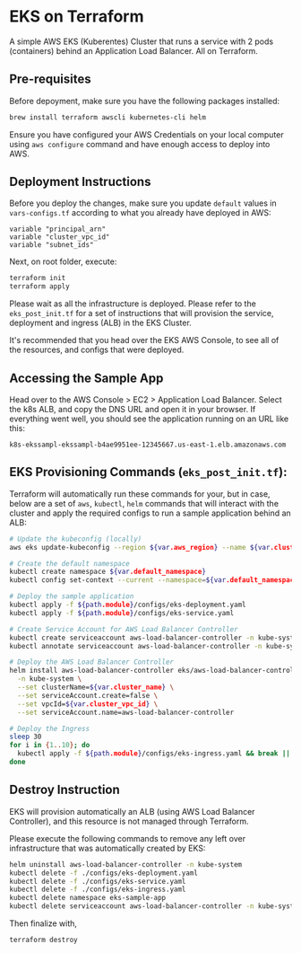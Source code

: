 # EKS on Terraform

A simple AWS EKS (Kuberentes) Cluster that runs a service with 2 pods (containers) behind an Application Load Balancer. All on Terraform.

## Pre-requisites

Before depoyment, make sure you have the following packages installed:

```sh
brew install terraform awscli kubernetes-cli helm
```

Ensure you have configured your AWS Credentials on your local computer using `aws configure` command and have enough access to deploy into AWS.

## Deployment Instructions

Before you deploy the changes, make sure you update `default` values in `vars-configs.tf` according to what you already have deployed in AWS:

```
variable "principal_arn"
variable "cluster_vpc_id"
variable "subnet_ids"
```

Next, on root folder, execute:

```sh
terraform init
terraform apply
```

Please wait as all the infrastructure is deployed. Please refer to the `eks_post_init.tf` for a set of instructions that will provision the service, deployment and ingress (ALB) in the EKS Cluster.

It's recommended that you head over the EKS AWS Console, to see all of the resources, and configs that were deployed.

## Accessing the Sample App

Head over to the AWS Console > EC2 > Application Load Balancer. Select the k8s ALB, and copy the DNS URL and open it in your browser. If everything went well, you should see the application running on an URL like this:

```
k8s-ekssampl-ekssampl-b4ae9951ee-12345667.us-east-1.elb.amazonaws.com
```

## EKS Provisioning Commands (`eks_post_init.tf`):

Terraform will automatically run these commands for your, but in case, below are a set of `aws`, `kubectl`, `helm` commands that will interact with the cluster and apply the required configs to run a sample application behind an ALB:

```sh
# Update the kubeconfig (locally)
aws eks update-kubeconfig --region ${var.aws_region} --name ${var.cluster_name}

# Create the default namespace
kubectl create namespace ${var.default_namespace}
kubectl config set-context --current --namespace=${var.default_namespace}

# Deploy the sample application
kubectl apply -f ${path.module}/configs/eks-deployment.yaml
kubectl apply -f ${path.module}/configs/eks-service.yaml

# Create Service Account for AWS Load Balancer Controller
kubectl create serviceaccount aws-load-balancer-controller -n kube-system
kubectl annotate serviceaccount aws-load-balancer-controller -n kube-system eks.amazonaws.com/role-arn=${aws_iam_role.aws_load_balancer_controller_role.arn}

# Deploy the AWS Load Balancer Controller
helm install aws-load-balancer-controller eks/aws-load-balancer-controller \
  -n kube-system \
  --set clusterName=${var.cluster_name} \
  --set serviceAccount.create=false \
  --set vpcId=${var.cluster_vpc_id} \
  --set serviceAccount.name=aws-load-balancer-controller

# Deploy the Ingress
sleep 30
for i in {1..10}; do
  kubectl apply -f ${path.module}/configs/eks-ingress.yaml && break || sleep 30
done
```

## Destroy Instruction

EKS will provision automatically an ALB (using AWS Load Balancer Controller), and this resource is not managed through Terraform.

Please execute the following commands to remove any left over infrastructure that was automatically created by EKS:

```sh
helm uninstall aws-load-balancer-controller -n kube-system
kubectl delete -f ./configs/eks-deployment.yaml
kubectl delete -f ./configs/eks-service.yaml
kubectl delete -f ./configs/eks-ingress.yaml
kubectl delete namespace eks-sample-app
kubectl delete serviceaccount aws-load-balancer-controller -n kube-system
```

Then finalize with,

```
terraform destroy
```
